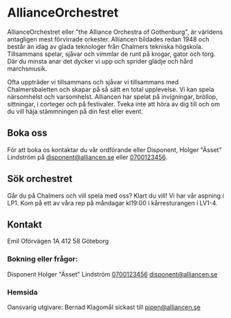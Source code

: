 AllianceOrchestret
==================

AllianceOrchestret eller "the Alliance Orchestra of Gothenburg", är världens
antagligen mest förvirrade orkester. Alliancen bildades redan 1948 och består
än idag av glada teknologer från Chalmers tekniska högskola. Tillsammans
spelar, sjåvar och vimmlar de runt på krogar, gator och torg. Där du minsta
anar det dycker vi upp och sprider glädje och hård marchsmusik.


Ofta uppträder vi tillsammans och sjåvar vi tillsammans med Chalmersbaletten
och skapar på så sätt en total upplevelse. Vi kan spela närsomhelst och
varsomhelst. Alliancen har spelat på invigningar, bröllop, sittningar,
i corteger och på festivaler. Tveka inte att höra av dig till och om du vill
häja stämmningen på din fest eller event.


Boka oss
--------

För att boka os kontaktar du vår ordförande eller Disponent, Holger "Ässet"
Lindström på [disponent@alliancen.se](mailto:disponent@alliancen.se) eller
[0700123456](tel:0700123456).


Sök orchestret
--------------

Går du på Chalmers och vill spela med oss? Klart du vill! Vi har vår aspning
i LP1. Kom på ett av våra rep på måndagar kl19:00 i kårresturangen i LV1-4.


Kontakt
-------

Emil Oförvägen 1A
412 58 Göteborg

### Bokning eller frågor:
Disponent Holger "Ässet" Lindström 
[0700123456](tel:0700123456)
[disponent@alliancen.se](mailto:disponent@alliancen.se)

### Hemsida
 Oansvarig utgivare: Bernad
 Klagomål sickast till [pipen@alliancen.se](mailto:pipen@alliancen.se)

